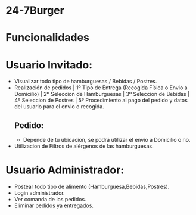 # 24-7Burger
# Funcionalidades
# Usuario Invitado:
 - Visualizar todo tipo de hamburguesas / Bebidas / Postres.
 - Realización de pedidos | 1º Tipo de Entrega (Recogida Física o Envio a Domicilio) | 2º Seleccion de Hamburguesas | 3º Seleccion de Bebidas | 4º Seleccion de Postres | 5º Procedimiento al pago del      pedido y datos del usuario para el envio o recogida.
    ## Pedido:
     - Depende de tu ubicacion, se podrá utilizar el envio a Domicilio o no. 
 - Utilizacion de Filtros de alérgenos de las hamburguesas.

# Usuario Administrador:
  - Postear todo tipo de alimento (Hamburguesa,Bebidas,Postres).
  - Login administrador.
  - Ver comanda de los pedidos.
  - Eliminar pedidos ya entregados.
